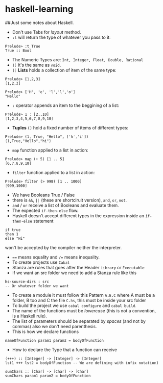 # haskell-learning
##Just some notes about Haskell.

* Don't use Tabs for _layout_ method.
* ``:t`` will return the type of whatever you pass to it:
```
Prelude> :t True
True :: Bool
```
* The Numeric Types are: ``Int, Integer, Float, Double, Rational``
* ``()`` it's the same as ``void``.
* ``[]`` __Lists__ holds a collection of item of the same type:
```
Prelude> [1,2,3] 
[1,2,3]
```
```
Prelude> ['H', 'e', 'l','l','o'] 
"Hello"
```
* ``:`` operator appends an item to the beggining of a list:
```
Prelude> 1 : [2..10]
[1,2,3,4,5,6,7,8,9,10]
```
* __Tuples__ ``()`` hold a fixed number of items of different types:
```
Prelude> (1, True, "Hello", ['h','i'])
(1,True,"Hello","hi")
```
* ``map`` function applied to a list in action:
```
Prelude> map (+ 5) [1 .. 5]
[6,7,8,9,10]

```
* ``filter`` function applied to a list in action:
```
Prelude> filter (> 998) [1 .. 1000]
[999,1000]
```
* We have Booleans True / False
* there is ``&&``, ``||`` (these are shortciruit version), ``and``, ``or``, ``not``.
* ``and`` / ``or`` receive a list of Booleans and evaluate them.
* The expected ``if-then-else`` flow.
* Haskell doesn't accept different types in the expression inside an ``if-then-else`` statement
```
if true
then 1
else "Hi"
```
won't be accepted by the compiler neither the interpreter.
* ``==`` means equality and ``/=`` means inequality.
* To create projects use ``Cabal``
* Stanza are rules that goes after the Header ``Library`` or ``Executable``
* If we want an src folder we need to add a Stanza rule like this
```
hs-source-dirs : src 
-- Or whatever folder we want
```
* To create a module it must follow this Pattern ``A.B.C`` where A must be a folder, B too and C the file ``C.hs``, this must be inside your src folder
* To build the project we use ``cabal configure`` and ``cabal build``.
* The name of the functions must be _lowercase_ (this is not a convention, is a Haskell rule).
* The list of parameters should be separated by _spaces_ (and not by commas) also we don't need parenthesis.
* This is how we declare functions
```
nameOfFunction param1 param2 = bodyOfFunction
```
* How to declare the Type that a function can receive
```
(+++) :: [Integer] -> [Integer] -> [Integer] 
lst1 +++ lst2 = bodyOfFunction -- We are defining with infix notation)

sumChars :: [Char] -> [Char] -> [Char]
sumChars param1 param2 = bodyOfFunction
```

